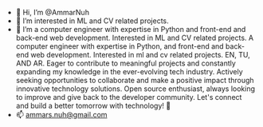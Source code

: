 - 👋 Hi, I’m @AmmarNuh
- 👀 I’m interested in ML and CV related projects.
- 💞️ I’m a computer engineer with expertise in Python and front-end and back-end web development. Interested in ML and CV related projects. A computer engineer with expertise in Python, and front-end and back-end web development. Interested in ml and cv related projects. EN, TU, AND AR. Eager to contribute to meaningful projects and constantly expanding my knowledge in the ever-evolving tech industry. Actively seeking opportunities to collaborate and make a positive impact through innovative technology solutions. Open source enthusiast, always looking to improve and give back to the developer community. Let's connect and build a better tomorrow with technology! 🚀
- 📫 ammars.nuh@gmail.com

<!---
AmmarNuh/AmmarNuh is a ✨ special ✨ repository because its `README.md` (this file) appears on your GitHub profile.
You can click the Preview link to take a look at your changes.
--->
